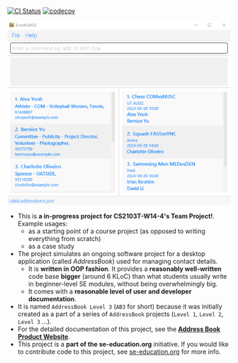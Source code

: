 [![CI Status](https://github.com/AY2425S1-CS2103T-W14-4/tp/workflows/Java%20CI/badge.svg)](https://github.com/AY2425S1-CS2103T-W14-4/tp/actions)
[![codecov](https://codecov.io/gh/AY2425S1-CS2103T-W14-4/tp/graph/badge.svg?token=0K30EFA4RC)](https://codecov.io/gh/AY2425S1-CS2103T-W14-4/tp)


![Ui](docs/images/Ui.png)

* This is **a in-progress project for CS2103T-W14-4's Team Project!**.<br>
  Example usages:
  * as a starting point of a course project (as opposed to writing everything from scratch)
  * as a case study
* The project simulates an ongoing software project for a desktop application (called _AddressBook_) used for managing contact details.
  * It is **written in OOP fashion**. It provides a **reasonably well-written** code base **bigger** (around 6 KLoC) than what students usually write in beginner-level SE modules, without being overwhelmingly big.
  * It comes with a **reasonable level of user and developer documentation**.
* It is named `AddressBook Level 3` (`AB3` for short) because it was initially created as a part of a series of `AddressBook` projects (`Level 1`, `Level 2`, `Level 3` ...).
* For the detailed documentation of this project, see the **[Address Book Product Website](https://se-education.org/addressbook-level3)**.
* This project is a **part of the se-education.org** initiative. If you would like to contribute code to this project, see [se-education.org](https://se-education.org/#contributing-to-se-edu) for more info.

